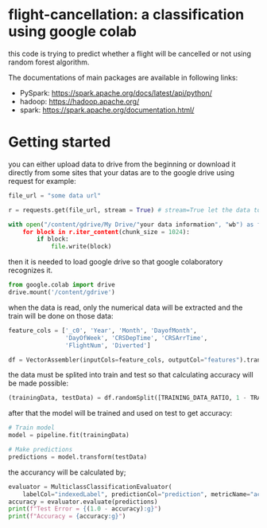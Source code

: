 # flight-cancellation: a classification using google colab
this code is trying to predict whether a flight will be cancelled or not using random forest algorithm.

The documentations of main packages are available in following links:
- PySpark: https://spark.apache.org/docs/latest/api/python/
- hadoop: https://hadoop.apache.org/
- spark: https://spark.apache.org/documentation.html/

# Getting started
you can either upload data to drive from the beginning or download it directly from some sites that your datas are to the google drive using request for example:

```python
file_url = "some data url"

r = requests.get(file_url, stream = True) # stream=True let the data to come as chunks.

with open("/content/gdrive/My Drive/"your data information", "wb") as file: 
	for block in r.iter_content(chunk_size = 1024): 
		if block: 
			file.write(block)
```

then it is needed to load google drive so that google colaboratory recognizes it.

```python
from google.colab import drive
drive.mount('/content/gdrive')
```

when the data is read, only the numerical data will be extracted and the train will be done on those data:
```python
feature_cols = ['_c0', 'Year', 'Month', 'DayofMonth',
                'DayOfWeek', 'CRSDepTime', 'CRSArrTime',
                'FlightNum', 'Diverted']

df = VectorAssembler(inputCols=feature_cols, outputCol="features").transform(df)
```

the data must be splited into train and test so that calculating accuracy will be made possible:
```python
(trainingData, testData) = df.randomSplit([TRAINING_DATA_RATIO, 1 - TRAINING_DATA_RATIO])
```
 after that the model will be trained and used on test to get accuracy:
```python
# Train model
model = pipeline.fit(trainingData)

# Make predictions
predictions = model.transform(testData)
```

the accurancy will be calculated by;
```python
evaluator = MulticlassClassificationEvaluator(
    labelCol="indexedLabel", predictionCol="prediction", metricName="accuracy")
accuracy = evaluator.evaluate(predictions)
print(f"Test Error = {(1.0 - accuracy):g}")
print(f"Accuracy = {accuracy:g}")
```





